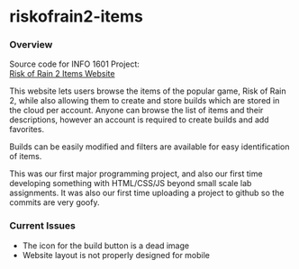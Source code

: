 # riskofrain2-items
### Overview
Source code for INFO 1601 Project:\
[Risk of Rain 2 Items Website](https://riskofrain2-items.web.app/)


This website lets users browse the items of the popular game, Risk of Rain 2, while also allowing them to create
and store builds which are stored in the cloud per account. Anyone can browse the list of items and their descriptions,
however an account is required to create builds and add favorites. 

Builds can be easily modified and filters are available for easy identification of items.

This was our first major programming project, and also our first time developing something with HTML/CSS/JS beyond small scale lab assignments.
It was also our first time uploading a project to github so the commits are very goofy.

### Current Issues
- The icon for the build button is a dead image
- Website layout is not properly designed for mobile
